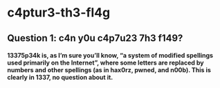 # c4ptur3-th3-fl4g
## Question 1: c4n y0u c4p7u23 7h3 f149?
#### 13375p34k is, as I’m sure you’ll know, “a system of modified spellings used primarily on the Internet”, where some letters are replaced by numbers and other spellings (as in hax0rz, pwned, and n00b). This is clearly in 1337, no question about it.

